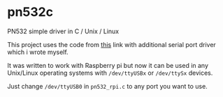 # pn532c
PN532 simple driver in C / Unix / Linux

This project uses the code from [this](https://www.waveshare.com/wiki/PN532_NFC_HAT) link with additional serial port driver which i wrote myself.

It was written to work with Raspberry pi but now it can be used in any Unix/Linux operating systems with `/dev/ttyUSBx` or `/dev/ttySx` devices.

Just change `/dev/ttyUSB0` in `pn532_rpi.c` to any port you want to use.
